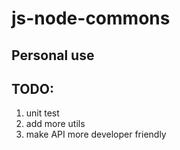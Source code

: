 
js-node-commons
========

## Personal use


## TODO:
1. unit test
2. add more utils
3. make API more developer friendly
